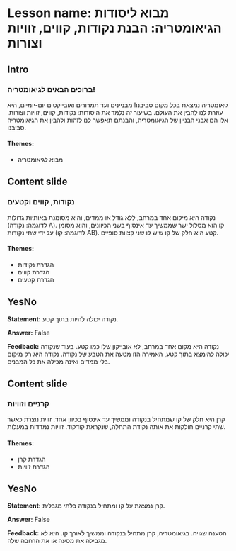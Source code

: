 # Lesson name: מבוא ליסודות הגיאומטריה: הבנת נקודות, קווים, זוויות וצורות

## Intro

### ברוכים הבאים לגיאומטריה!

גיאומטריה נמצאת בכל מקום סביבנו! מבניינים ועד תמרורים ואובייקטים יום-יומיים, היא עוזרת לנו להבין את העולם. בשיעור זה נלמד את היסודות: נקודות, קווים, זוויות וצורות. אלו הם אבני הבניין של הגיאומטריה, והבנתם תאפשר לנו לזהות ולהבין את הגיאומטריה סביבנו.

#### **Themes:**
- מבוא לגיאומטריה

## Content slide

### נקודות, קווים וקטעים

נקודה היא מיקום אחד במרחב, ללא גודל או ממדים, והיא מסומנת באותיות גדולות (לדוגמה: נקודה A). קו הוא מסלול ישר שממשיך עד אינסוף בשני הכיוונים, והוא מסומן על ידי שתי נקודות (לדוגמה: קו AB). קטע הוא חלק של קו שיש לו שני קצוות סופיים.

#### **Themes:**
- הגדרת נקודות
- הגדרת קווים
- הגדרת קטעים

## YesNo

**Statement:** נקודה יכולה להיות בתוך קטע.

**Answer:** False

**Feedback:**
נקודה היא מקום אחד במרחב, לא אובייקון שלו כמו קטע. בעוד שנקודה יכולה להימצא בתוך קטע, האמירה הזו מטעה את הטבע של נקודה. נקודה היא רק מיקום בלי ממדים ואינה מכילה את כל המבנים.


## Content slide

### קרניים וזוויות

קרן היא חלק של קו שמתחיל בנקודה וממשיך עד אינסוף בכיוון אחד. זווית נוצרת כאשר שתי קרניים חולקות את אותה נקודת התחלה, שנקראת קודקוד. זוויות נמדדות במעלות.

#### **Themes:**
- הגדרת קרן
- הגדרת זוויות

## YesNo

**Statement:** קרן נמצאת על קו ומתחיל בנקודה בלתי מגבלית.

**Answer:** False

**Feedback:**
הטענה שגויה. בגיאומטריה, קרן מתחיל בנקודה וממשיך לאורך קו. היא לא מגבילה את מסעה או את הרחבה שלה.

